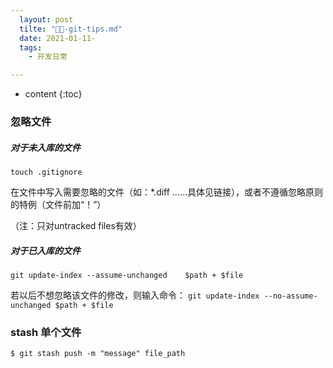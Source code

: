 ```yaml
---
  layout: post
  tilte: "🎨🎨-git-tips.md"
  date: 2021-01-11-
  tags: 
    - 开发日常

---
```



* content
{:toc}


### 忽略文件
##### 对于未入库的文件

`touch .gitignore`

在文件中写入需要忽略的文件（如：*.diff  ……具体见链接），或者不遵循忽略原则的特例（文件前加“！”）

（注：只对untracked files有效）


##### 对于已入库的文件
`git update-index --assume-unchanged    $path + $file`

若以后不想忽略该文件的修改，则输入命令：
`git update-index --no-assume-unchanged $path + $file  `
### stash 单个文件
`$ git stash push -m "message" file_path`
